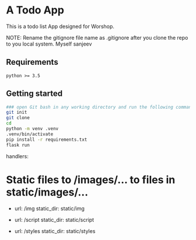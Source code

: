 # A Todo App

This is a todo list App designed for Worshop.

NOTE: Rename the gitignore file name as .gitignore after you clone the repo to you local system.
Myself sanjeev
## Requirements

```
python >= 3.5
```


## Getting started

```bash
### open Git bash in any working directory and run the following commands
git init
git clone
cd
python -m venv .venv
.venv/bin/activate
pip install -r requirements.txt
flask run
```

handlers:

# Static files to /images/... to files in static/images/... 

- url: /img
  static_dir: static/img

- url: /script
  static_dir: static/script

- url: /styles
  static_dir: static/styles


